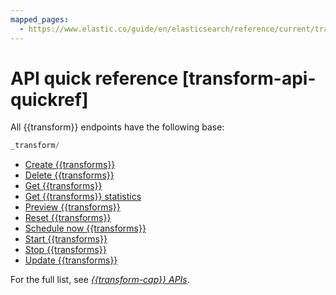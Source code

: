 ```yaml
---
mapped_pages:
  - https://www.elastic.co/guide/en/elasticsearch/reference/current/transform-api-quickref.html
---
```


# API quick reference [transform-api-quickref]

All {{transform}} endpoints have the following base:

```js
_transform/
```

* [Create {{transforms}}](https://www.elastic.co/guide/en/elasticsearch/reference/current/put-transform.html)
* [Delete {{transforms}}](https://www.elastic.co/guide/en/elasticsearch/reference/current/delete-transform.html)
* [Get {{transforms}}](https://www.elastic.co/guide/en/elasticsearch/reference/current/get-transform.html)
* [Get {{transforms}} statistics](https://www.elastic.co/guide/en/elasticsearch/reference/current/get-transform-stats.html)
* [Preview {{transforms}}](https://www.elastic.co/guide/en/elasticsearch/reference/current/preview-transform.html)
* [Reset {{transforms}}](https://www.elastic.co/guide/en/elasticsearch/reference/current/reset-transform.html)
* [Schedule now {{transforms}}](https://www.elastic.co/guide/en/elasticsearch/reference/current/schedule-now-transform.html)
* [Start {{transforms}}](https://www.elastic.co/guide/en/elasticsearch/reference/current/start-transform.html)
* [Stop {{transforms}}](https://www.elastic.co/guide/en/elasticsearch/reference/current/stop-transform.html)
* [Update {{transforms}}](https://www.elastic.co/guide/en/elasticsearch/reference/current/update-transform.html)

For the full list, see [*{{transform-cap}} APIs*](https://www.elastic.co/guide/en/elasticsearch/reference/current/transform-apis.html).
